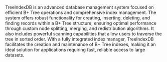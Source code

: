 TreeIndexDB is an advanced database management system focused on efficient B+ Tree operations and comprehensive index management. The system offers robust functionality for creating, inserting, deleting, and finding records within a B+ Tree structure, ensuring optimal performance through custom node splitting, merging, and redistribution algorithms. It also includes powerful scanning capabilities that allow users to traverse the tree in sorted order. With a fully integrated index manager, TreeIndexDB facilitates the creation and maintenance of B+ Tree indexes, making it an ideal solution for applications requiring fast, reliable access to large datasets.
